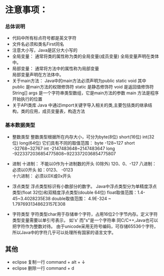 # 注意事项：

### 总体说明
- 代码中所有标点符号都是英文字符
- 文件名必须和类名First同名
- 注意大小写，Java是区分大小写的
- 全局变量：
  通常将类的属性称为类的全局变量(成员变量)
  全局变量声明在类体中。
- 局部变量：
  通常将方法中的属性称为局部变量  
  局部变量声明在方法体中。
- 关于main方法：
  Java中的main方法必须声明为public static void
  其中 public 是main方法的权限修饰符
  static 是静态修饰符
  void 是返回值修饰符
  String[] args 是一个字符串类型数组，它是main方法的参数
  main 方法是程序开始执行的位置
- 关于API类库
  Java 中通过import关键字导入相关的类,主要包括类的继承结构，类的应用，成员变量表，构造方法
  
### 基本数据类型
- 整数类型
  整数类型根据所在内存大小，可分为byte(8位) short(16位) int(32位) long(64位)
  它们具有不同的取值范围：
  byte   -128~127 
  short  -32768~32767
  int    -2147483648~2147483647
  long   -9223372036854775808~9223372036854775807
  
- 进制
  十进制：  不能以0作为十进制数的开头 (0除外) 120、0、-127
  八进制：  必须以0开头 如：0123、 -0123  
  十六进制： 必须以0X或0x开头
  
- 浮点类型
  浮点类型标识有小数部分的数字。
  Java中浮点类型分为单精度浮点类型(float 32位)和双精度浮点类型(double 64位)
  float取值范围：1.4-45~3.4028235E38
  double取值范围：  4.9E-324 ~ 1.7976931348623157E308
  
- 字符类型
  字符类型char用于存储单个字符，占用16位2个字节内存。定义字符类型变量需要以单引号表示，
  如's' 而"s"是一个字符串
  同C/C++,Java也可以把字符作为整数对待。
  由于unicode采用无符号编码，可存储65536个字符，所以Java中的字符几乎可以处理所有国家的语言文字。
  

## 其他
- eclipse 复制一行 command + alt + ↓
- eclipse 删除一行 command + d














  
  
  